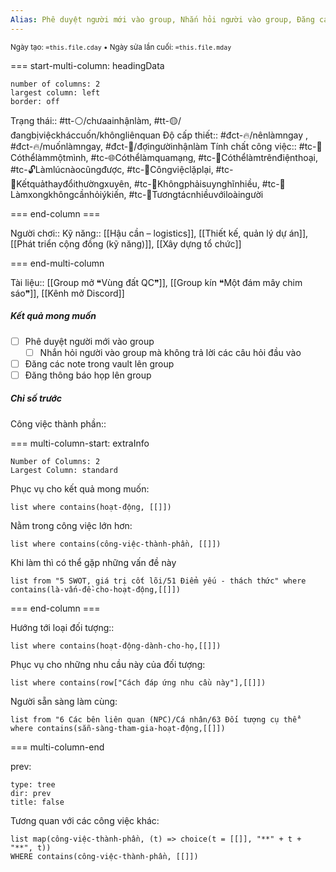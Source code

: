 ```yaml
---
Alias: Phê duyệt người mới vào group, Nhắn hỏi người vào group, Đăng các note trong vault lên group, Đăng thông báo họp lên group
---
```

<sub>Ngày tạo: `=this.file.cday` • Ngày sửa lần cuối: `=this.file.mday`</sub>

=== start-multi-column: headingData
```column-settings  
number of columns: 2
largest column: left
border: off
```

Trạng thái:: #tt-⚪/chưaainhậnlàm, #tt-🟡/đangbịviệckháccuốn/khôngliênquan 
Độ cấp thiết:: #đct-🔥/nênlàmngay , #đct-🔥/muốnlàmngay, #đct-🍃/đợingườinhậnlàm
Tính chất công việc:: #tc-🧍Cóthểlàmmộtmình, #tc-🌐Cóthểlàmquamạng, #tc-📱Cóthểlàmtrênđiệnthoại, #tc-🔓Làmlúcnàocũngđược, #tc-🔁Côngviệclặplại, #tc-🔁Kếtquảthayđổithườngxuyên, #tc-🧠Khôngphảisuynghĩnhiều, #tc-💬Làmxongkhôngcầnhỏiýkiến, #tc-🥳Tươngtácnhiềuvớiloàingười 

=== end-column ===

Người chơi::
Kỹ năng:: [[Hậu cần – logistics]], [[Thiết kế, quản lý dự án]], [[Phát triển cộng đồng (kỹ năng)]], [[Xây dựng tổ chức]]

=== end-multi-column

Tài liệu:: [[Group mở ❝Vùng đất QC❞]], [[Group kín ❝Một đám mây chim sáo❞]], [[Kênh mở Discord]]
##### Kết quả mong muốn
- [ ] Phê duyệt người mới vào group
	- [ ] Nhắn hỏi người vào group mà không trả lời các câu hỏi đầu vào
- [ ] Đăng các note trong vault lên group
- [ ] Đăng thông báo họp lên group
##### Chỉ số trước


Công việc thành phần:: 

=== multi-column-start: extraInfo
```column-settings
Number of Columns: 2
Largest Column: standard
```

Phục vụ cho kết quả mong muốn:
```dataview
list where contains(hoạt-động, [[]])
```
Nằm trong công việc lớn hơn:
```dataview
list where contains(công-việc-thành-phần, [[]])
```
Khi làm thì có thể gặp những vấn đề này
```dataview
list from "5 SWOT, giá trị cốt lõi/51 Điểm yếu - thách thức" where contains(là-vấn-đề-cho-hoạt-động,[[]])
```

=== end-column ===

Hướng tới loại đối tượng::
```dataview
list where contains(hoạt-động-dành-cho-họ,[[]])
```
Phục vụ cho những nhu cầu này của đối tượng:
```dataview
list where contains(row["Cách đáp ứng nhu cầu này"],[[]])
```
Người sẵn sàng làm cùng:
```dataview
list from "6 Các bên liên quan (NPC)/Cá nhân/63 Đối tượng cụ thể" where contains(sẵn-sàng-tham-gia-hoạt-động,[[]])
```

=== multi-column-end

prev:
```breadcrumbs
type: tree
dir: prev
title: false
```

Tương quan với các công việc khác:
```dataview 
list map(công-việc-thành-phần, (t) => choice(t = [[]], "**" + t + "**", t))
WHERE contains(công-việc-thành-phần, [[]])
```
